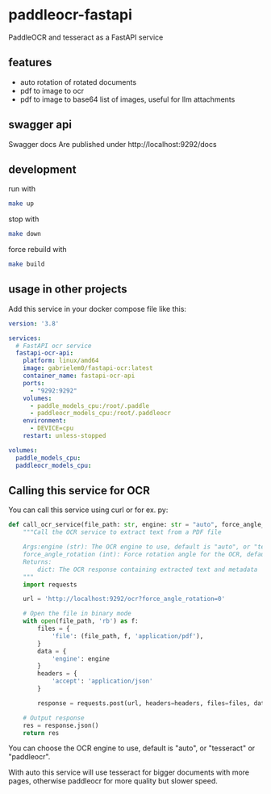 # paddleocr-fastapi
PaddleOCR and tesseract as a FastAPI service

## features
- auto rotation of rotated documents
- pdf to image to ocr
- pdf to image to base64 list of images, useful for llm attachments


## swagger api
Swagger docs Are published under http://localhost:9292/docs

## development

run with 
```sh
make up
```

stop with 
```sh
make down
```

force rebuild with 
```sh
make build
```

## usage in other projects
Add this service in your docker compose file like this:

```yml
version: '3.8'

services:
  # FastAPI ocr service
  fastapi-ocr-api:
    platform: linux/amd64
    image: gabrielem0/fastapi-ocr:latest
    container_name: fastapi-ocr-api
    ports:
      - "9292:9292"
    volumes:
      - paddle_models_cpu:/root/.paddle
      - paddleocr_models_cpu:/root/.paddleocr
    environment:
      - DEVICE=cpu
    restart: unless-stopped

volumes:
  paddle_models_cpu:
  paddleocr_models_cpu:
```

## Calling this service for OCR
You can call this service using curl or for ex. py:

```py
def call_ocr_service(file_path: str, engine: str = "auto", force_angle_rotation = 0):
    """Call the OCR service to extract text from a PDF file

    Args:engine (str): The OCR engine to use, default is "auto", or "tesseract" or "paddleocr"
    force_angle_rotation (int): Force rotation angle for the OCR, default is 0 (no rotation)
    Returns:
        dict: The OCR response containing extracted text and metadata
    """
    import requests

    url = 'http://localhost:9292/ocr?force_angle_rotation=0'

    # Open the file in binary mode
    with open(file_path, 'rb') as f:
        files = {
            'file': (file_path, f, 'application/pdf'),
        }
        data = {
            'engine': engine
        }
        headers = {
            'accept': 'application/json'
        }

        response = requests.post(url, headers=headers, files=files, data=data)

    # Output response
    res = response.json()
    return res
```

You can choose the OCR engine to use, default is "auto", or "tesseract" or "paddleocr".

With auto this service will use tesseract for bigger documents with more pages, otherwise paddleocr for more quality but slower speed.

